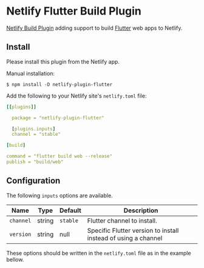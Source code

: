 # Netlify Flutter Build Plugin

[Netlify Build Plugin](https://docs.netlify.com/configure-builds/build-plugins/)
adding support to build [Flutter](https://flutter.dev) web apps to Netlify.

## Install

Please install this plugin from the Netlify app.

Manual installation:

    $ npm install -D netlify-plugin-flutter

Add the following to your Netlify site's `netlify.toml` file:

```yaml
[[plugins]]

  package = "netlify-plugin-flutter"

  [plugins.inputs]
  channel = "stable"

[build]

command = "flutter build web --release"
publish = "build/web"
```

## Configuration

The following `inputs` options are available.

| Name      | Type   | Default  | Description                 |
| --------- | ------ | -------- | --------------------------- |
| `channel` | string | `stable` | Flutter channel to install. |
| `version` | string | null | Specific Flutter version to install instead of using a channel |

These options should be written in the `netlify.toml` file as in the example
bellow.
